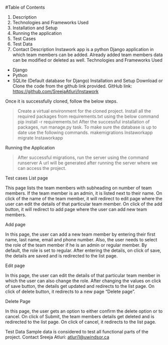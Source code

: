 #Table of Contents
1. Description
2. Technologies and Frameworks Used
3. Installation and Setup
4. Running the application
5. Test Cases
6. Test Data 
7. Contact
Description
Instawork app is a python Django application in which team members can be added. Already added team members data can be modified or deleted as well.
Technologies and Frameworks Used
* Django
* Python
* SQLite (Default database for Django)
Installation and Setup
Download or Clone the code from the github link provided.
GitHub link: https://github.com/SreejaAtluri/Instawork

Once it is successfully cloned, follow the below steps.
> Create a virtual environment for the cloned project.
> Install all the required packages from requirements.txt using the below command
pip install -r requirements.txt
> After the successful installation of packages, run manage.py task.
> To make sure the database is up to date use the following commands.
makemigrations Instaworkapp
migrate Instaworkapp

Running the Application
> After successful migrations, run the server using the command
runserver
> A url will be generated after running the server where we can access the project.



Test cases
List page



This page lists the team members with subheading on number of team members. If the team member is an admin, it is listed next to their name. On click of the name of the team member, it will redirect to edit page where the user can edit the details of that particular team member. On click of the add button, it will redirect to add page where the user can add new team members.

Add page



In this page, the user can add a new team member by entering their first name, last name, email and phone number. Also, the user needs to select the role of the team member if he is an admin or regular member. By default, the role is set to regular. After entering the details, on click of save, the details are saved and is redirected to the list page.

Edit page



In this page, the user can edit the details of that particular team member in which the user can also change the role. After changing the values on click of save button, the details get updated and redirects to the list page. On click of delete button, it redirects to a new page “Delete page”.

Delete Page



In this page, the user gets an option to either confirm the delete option or to cancel. On click of Submit, the team members details get deleted and is redirected to the list page. On click of cancel, it redirects to the list page.


Test Data
Sample data is considered to test all functional parts of the project.
Contact
Sreeja Atluri: atluri1@uwindsor.ca


